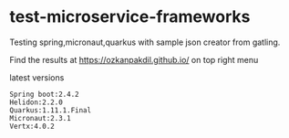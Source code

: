 # test-microservice-frameworks

Testing spring,micronaut,quarkus with sample json creator from gatling.

Find the results at https://ozkanpakdil.github.io/ on top right menu

latest versions
```
Spring boot:2.4.2
Helidon:2.2.0
Quarkus:1.11.1.Final
Micronaut:2.3.1
Vertx:4.0.2
```
